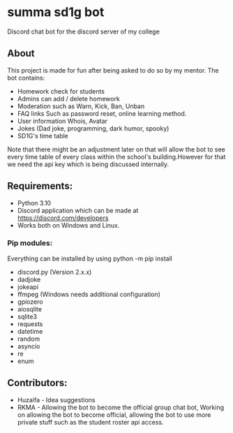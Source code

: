 # summa sd1g bot
Discord chat bot for the discord server of my college

## About
This project is made for fun after being asked to do so by my mentor.
The bot contains:
- Homework check for students
- Admins can add / delete homework
- Moderation such as Warn, Kick, Ban, Unban
- FAQ links Such as password reset, online learning method.
- User information Whois, Avatar
- Jokes (Dad joke, programming, dark humor, spooky)
- SD1G's time table

Note that there might be an adjustment later on that will allow the bot to see every time table of every class within the school's building.However for that we need the api key which is being discussed internally.

## Requirements:
- Python 3.10
- Discord application which can be made at https://discord.com/developers
- Works both on Windows and Linux.

### Pip modules:
Everything can be installed by using python -m pip install <package>

- discord.py (Version 2.x.x)
- dadjoke
- jokeapi
- ffmpeg (Windows needs additional configuration)
- gpiozero
- aiosqlite
- sqlite3
- requests
- datetime
- random
- asyncio
- re
- enum


## Contributors:
- Huzaifa  - Idea suggestions
- RKMA - Allowing the bot to become the official group chat bot, Working on allowing the bot to become official, allowing the bot to use 
    more private stuff such as the student roster api access.

